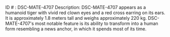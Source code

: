 ID # : DSC-MATE-4707
Description: DSC-MATE-4707 appears as a humanoid tiger with vivid red clown eyes and a red cross earring on its ears. It is approximately 1.8 meters tall and weighs approximately 220 kg. DSC-MATE-4707's most notable feature is its ability to transform into a human form resembling a news anchor, in which it spends most of its time.